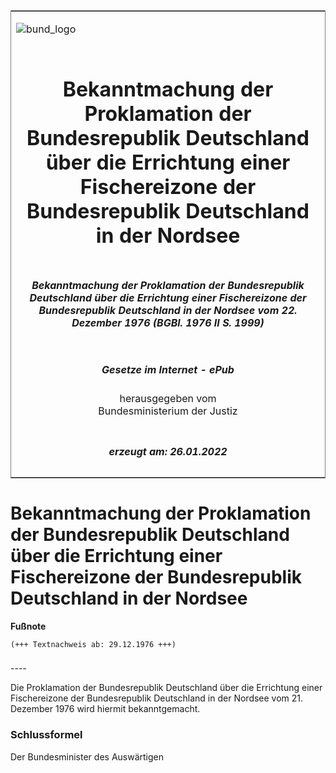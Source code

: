<span id="DECKBLATT.html"></span>

<table border="0" frame="border" width="100%">

<tr valign="top">

<td align="left">

![bund\_logo](BfJ_2021_Web_de_de.gif)

</td>

<td align="right">

 

</td>

</tr>

<tr align="center" valign="middle">

<td colspan="2">

# Bekanntmachung der Proklamation der Bundesrepublik Deutschland über die Errichtung einer Fischereizone der Bundesrepublik Deutschland in der Nordsee

</td>

</tr>

<tr align="center" valign="middle">

<td colspan="2">

##### Bekanntmachung der Proklamation der Bundesrepublik Deutschland über die Errichtung einer Fischereizone der Bundesrepublik Deutschland in der Nordsee vom 22. Dezember 1976 (BGBl. 1976 II S. 1999)

</td>

</tr>

<tr align="center" valign="middle">

<td colspan="2">

  
  

##### Gesetze im Internet - ePub  
  
herausgegeben vom  
Bundesministerium der Justiz

</td>

</tr>

<tr align="center" valign="bottom">

<td colspan="2">

  
  

##### erzeugt am: 26.01.2022

</td>

</tr>

</table>

<span id="BJNR219990976.html"></span>

# Bekanntmachung der Proklamation der Bundesrepublik Deutschland über die Errichtung einer Fischereizone der Bundesrepublik Deutschland in der Nordsee

<div>

  
**Fußnote**

<div class="jnhtml">

<div>

<div class="jurAbsatz">

  

    (+++ Textnachweis ab: 29.12.1976 +++) 

</div>

</div>

</div>

</div>

<span id="BJNR219990976BJNE000100304.html"></span>

###   
\----

<div>

<div class="jnhtml">

<div>

<div class="jurAbsatz">

Die Proklamation der Bundesrepublik Deutschland über die Errichtung
einer Fischereizone der Bundesrepublik Deutschland in der Nordsee vom
21. Dezember 1976 wird hiermit bekanntgemacht.

</div>

</div>

</div>

</div>

<span id="BJNR219990976BJNE000200304.html"></span>

### Schlussformel  

<div>

<div class="jnhtml">

<div>

<div class="jurAbsatz">

<span class="SP">Der Bundesminister des Auswärtigen</span>

</div>

</div>

</div>

</div>
